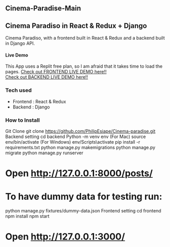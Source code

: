## Cinema-Paradise-Main
## Cinema Paradiso in React & Redux + Django
Cinema Paradiso, with a frontend built in React & Redux and a backend built in Django API.
#### Live Demo
This App uses a Replit free plan, so I am afraid that it takes time to load the pages.
[Check out FRONTEND LIVE DEMO here!!](https://cinema-paradise-frontend.philipesiape1.repl.co/)   
[Check out BACKEND LIVE DEMO here!!](https://cinema-paradise-backend.philipesiape1.repl.co/)  
### Tech used
* Frontend : React & Redux
* Backend : Django
### How to Install
Git Clone
git clone https://github.com/PhilipEsiape/Cinema-paradise.git
Backend setting
cd backend
Python -m venv env
(For Mac) source env/bin/activate
(For Windows) env/Scripts\activate
pip install -r requirements.txt
python manage.py makemigrations
python manage.py migrate
python manage.py runserver
# Open http://127.0.0.1:8000/posts/

# To have dummy data for testing run:
python manage.py fixtures/dummy-data.json
Frontend setting
cd frontend
npm install
npm start
# Open http://127.0.0.1:3000/
